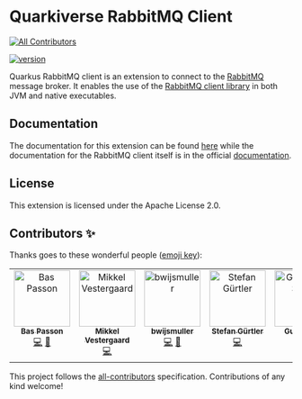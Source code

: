 # Quarkiverse RabbitMQ Client
<!-- ALL-CONTRIBUTORS-BADGE:START - Do not remove or modify this section -->
[![All Contributors](https://img.shields.io/badge/all_contributors-7-orange.svg?style=flat-square)](#contributors-)
<!-- ALL-CONTRIBUTORS-BADGE:END --> 
[![version](https://img.shields.io/maven-central/v/io.quarkiverse.rabbitmqclient/quarkus-rabbitmq-client-parent?logo=apache-maven&style=flat-square)](https://repo1.maven.org/maven2/io/quarkiverse/rabbitmqclient/)

Quarkus RabbitMQ client is an extension to connect to the [RabbitMQ](https://www.rabbitmq.com/) message broker. It enables the use of the [RabbitMQ client library]() in both JVM and native executables.

## Documentation

The documentation for this extension can be found [here](https://quarkiverse.github.io/quarkiverse-docs/quarkus-rabbitmq-client/dev/index.html) while the documentation for the RabbitMQ client itself is in the official [documentation](https://www.rabbitmq.com/java-client.html).

## License
This extension is licensed under the Apache License 2.0.

## Contributors ✨

Thanks goes to these wonderful people ([emoji key](https://allcontributors.org/docs/en/emoji-key)):

<!-- ALL-CONTRIBUTORS-LIST:START - Do not remove or modify this section -->
<!-- prettier-ignore-start -->
<!-- markdownlint-disable -->
<table>
  <tbody>
    <tr>
      <td align="center" valign="top" width="14.28%"><a href="https://github.com/bpasson"><img src="https://avatars.githubusercontent.com/u/6814512?v=4?s=100" width="100px;" alt="Bas Passon"/><br /><sub><b>Bas Passon</b></sub></a><br /><a href="https://github.com/quarkiverse/quarkus-rabbitmq-client/commits?author=bpasson" title="Code">💻</a> <a href="#maintenance-bpasson" title="Maintenance">🚧</a></td>
      <td align="center" valign="top" width="14.28%"><a href="https://github.com/MikkelVestergaard"><img src="https://avatars.githubusercontent.com/u/47531120?v=4?s=100" width="100px;" alt="Mikkel Vestergaard"/><br /><sub><b>Mikkel Vestergaard</b></sub></a><br /><a href="https://github.com/quarkiverse/quarkus-rabbitmq-client/commits?author=MikkelVestergaard" title="Code">💻</a></td>
      <td align="center" valign="top" width="14.28%"><a href="https://github.com/bwijsmuller"><img src="https://avatars.githubusercontent.com/u/806994?v=4?s=100" width="100px;" alt="bwijsmuller"/><br /><sub><b>bwijsmuller</b></sub></a><br /><a href="https://github.com/quarkiverse/quarkus-rabbitmq-client/commits?author=bwijsmuller" title="Code">💻</a> <a href="#maintenance-bwijsmuller" title="Maintenance">🚧</a></td>
      <td align="center" valign="top" width="14.28%"><a href="http://schlothauer.de"><img src="https://avatars.githubusercontent.com/u/38556808?v=4?s=100" width="100px;" alt="Stefan Gürtler"/><br /><sub><b>Stefan Gürtler</b></sub></a><br /><a href="https://github.com/quarkiverse/quarkus-rabbitmq-client/commits?author=SpeedsterF2" title="Code">💻</a></td>
      <td align="center" valign="top" width="14.28%"><a href="https://lesincroyableslivres.fr/"><img src="https://avatars.githubusercontent.com/u/1279749?v=4?s=100" width="100px;" alt="Guillaume Smet"/><br /><sub><b>Guillaume Smet</b></sub></a><br /><a href="https://github.com/quarkiverse/quarkus-rabbitmq-client/commits?author=gsmet" title="Code">💻</a></td>
      <td align="center" valign="top" width="14.28%"><a href="http://gastaldi.wordpress.com"><img src="https://avatars.githubusercontent.com/u/54133?v=4?s=100" width="100px;" alt="George Gastaldi"/><br /><sub><b>George Gastaldi</b></sub></a><br /><a href="https://github.com/quarkiverse/quarkus-rabbitmq-client/commits?author=gastaldi" title="Code">💻</a></td>
      <td align="center" valign="top" width="14.28%"><a href="https://github.com/sarxos"><img src="https://avatars.githubusercontent.com/u/472658?v=4?s=100" width="100px;" alt="Bartosz Firyn"/><br /><sub><b>Bartosz Firyn</b></sub></a><br /><a href="https://github.com/quarkiverse/quarkus-rabbitmq-client/commits?author=sarxos" title="Documentation">📖</a></td>
    </tr>
  </tbody>
</table>

<!-- markdownlint-restore -->
<!-- prettier-ignore-end -->

<!-- ALL-CONTRIBUTORS-LIST:END -->

This project follows the [all-contributors](https://github.com/all-contributors/all-contributors) specification. Contributions of any kind welcome!